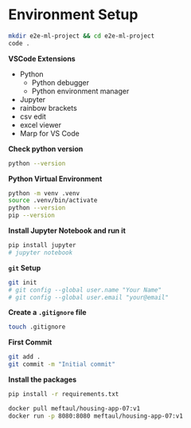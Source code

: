 # Environment Setup
```bash
mkdir e2e-ml-project && cd e2e-ml-project
code .
```

**VSCode Extensions**
- Python
  - Python debugger
  - Python environment manager
- Jupyter
- rainbow brackets
- csv edit
- excel viewer
- Marp for VS Code

**Check python version**
```bash
python --version
```

**Python Virtual Environment**
```bash
python -m venv .venv
source .venv/bin/activate
python --version
pip --version
```

**Install Jupyter Notebook and run it**
```bash
pip install jupyter
# jupyter notebook
```

**`git` Setup**
```bash
git init
# git config --global user.name "Your Name"
# git config --global user.email "your@email"
``` 

**Create a `.gitignore` file**
```bash
touch .gitignore
```

**First Commit**
```bash
git add .
git commit -m "Initial commit"
```

**Install the packages**
```bash
pip install -r requirements.txt
```

```bash
docker pull meftaul/housing-app-07:v1
docker run -p 8080:8080 meftaul/housing-app-07:v1
```